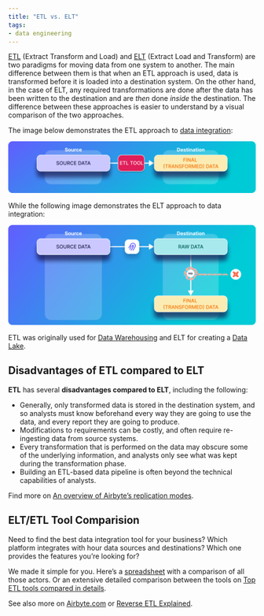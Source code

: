 ```yaml
---
title: "ETL vs. ELT"
tags:
- data engineering
---
```

[ETL](term/etl.md) (Extract Transform and Load) and [ELT](term/elt.md) (Extract Load and Transform) are two paradigms for moving data from one system to another. The main difference between them is that when an ETL approach is used, data is transformed before it is loaded into a destination system. On the other hand, in the case of ELT, any required transformations are done after the data has been written to the destination and are _then_ done _inside_ the destination. The difference between these approaches is easier to understand by a visual comparison of the two approaches. 

The image below demonstrates the ETL approach to [data integration](https://airbyte.com/blog/data-integration):

![](images/etl-tool.png)

While the following image demonstrates the ELT approach to data integration:

![](images/elt-tool.png)

ETL was originally used for [Data Warehousing](term/data%20warehouse.md) and ELT for creating a [Data Lake](term/data%20lake.md). 

## Disadvantages of ETL compared to ELT

**ETL** has several **disadvantages compared to ELT**, including the following:

- Generally, only transformed data is stored in the destination system, and so analysts must know beforehand every way they are going to use the data, and every report they are going to produce.  
- Modifications to requirements can be costly, and often require re-ingesting data from source systems.
- Every transformation that is performed on the data may obscure some of the underlying information, and analysts only see what was kept during the transformation phase. 
- Building an ETL-based data pipeline is often beyond the technical capabilities of analysts.

Find more on [An overview of Airbyte’s replication modes](https://airbyte.com/blog/understanding-data-replication-modes).

## ELT/ETL Tool Comparision
Need to find the best data integration tool for your business? Which platform integrates with hour data sources and destinations? Which one provides the features you’re looking for?  
  
We made it simple for you. Here’s a [spreadsheet](https://docs.google.com/spreadsheets/d/1QKrtBpg6PliPMpcndpmkZpDVIz_o6_Y-LWTTvQ6CfHA/edit?usp=sharing) with a comparison of all those actors. Or an extensive detailed comparison between the tools on [Top ETL tools compared in details](https://airbyte.com/etl-tools-comparison).

See also more on [Airbyte.com](https://airbyte.com) or [Reverse ETL Explained](https://airbyte.com/blog/reverse-etl#so-what-is-a-reverse-etl).
